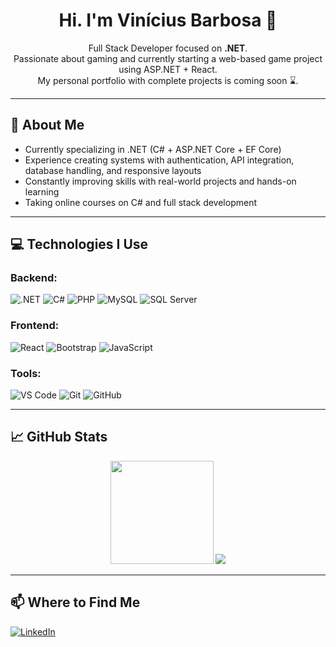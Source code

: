 <h1 align="center">Hi. I'm Vinícius Barbosa 👋 </h1>

<p align="center">
Full Stack Developer focused on <strong>.NET</strong>.<br>
Passionate about gaming and currently starting a web-based game project using ASP.NET + React. <br>
My personal portfolio with complete projects is coming soon ⌛.
</p>


---

## 💼 About Me

- Currently specializing in .NET (C# + ASP.NET Core + EF Core)
- Experience creating systems with authentication, API integration, database handling, and responsive layouts
- Constantly improving skills with real-world projects and hands-on learning
- Taking online courses on C# and full stack development

---

## 💻 Technologies I Use

### Backend:
![.NET](https://img.shields.io/badge/.NET-512BD4?style=for-the-badge&logo=dotnet&logoColor=white)
![C#](https://img.shields.io/badge/C%23-239120?style=for-the-badge&logo=c-sharp&logoColor=white)
![PHP](https://img.shields.io/badge/PHP-777BB4?style=for-the-badge&logo=php&logoColor=white)
![MySQL](https://img.shields.io/badge/MySQL-4479A1?style=for-the-badge&logo=mysql&logoColor=white)
![SQL Server](https://img.shields.io/badge/SQL_Server-CC2927?style=for-the-badge&logo=microsoftsqlserver&logoColor=white)

### Frontend:
![React](https://img.shields.io/badge/React-20232a?style=for-the-badge&logo=react&logoColor=61dafb)
![Bootstrap](https://img.shields.io/badge/Bootstrap-563d7c?style=for-the-badge&logo=bootstrap&logoColor=white)
![JavaScript](https://img.shields.io/badge/JavaScript-F7DF1E?style=for-the-badge&logo=javascript&logoColor=black)

### Tools:
![VS Code](https://img.shields.io/badge/VS_Code-007ACC?style=for-the-badge&logo=visualstudiocode&logoColor=white)
![Git](https://img.shields.io/badge/Git-F05032?style=for-the-badge&logo=git&logoColor=white)
![GitHub](https://img.shields.io/badge/GitHub-181717?style=for-the-badge&logo=github&logoColor=white)

---

## 📈 GitHub Stats

<p align="center">
  <img src="https://github-readme-stats.vercel.app/api?username=viniciusbarbosa&show_icons=true&theme=radical" height="165">
  <img src="https://github-readme-stats.vercel.app/api/top-langs/?username=viniciusbarbosa&layout=compact&theme=radical">
</p>

---

## 📫 Where to Find Me

[![LinkedIn](https://img.shields.io/badge/LinkedIn-vinicciusab-blue?style=for-the-badge&logo=linkedin)](https://www.linkedin.com/in/vinicciusab)
